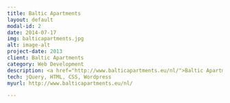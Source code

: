 ```yaml
---
title: Baltic Apartments
layout: default
modal-id: 2
date: 2014-07-17
img: balticapartments.jpg
alt: image-alt
project-date: 2013
client: Baltic Apartments
category: Web Development
description: <a href="http://www.balticapartments.eu/nl/">Baltic Apartments</a> - Holiday Apartments - Design + Development
tech: jQuery, HTML, CSS, Wordpress
myurl: http://www.balticapartments.eu/nl/

---
```

